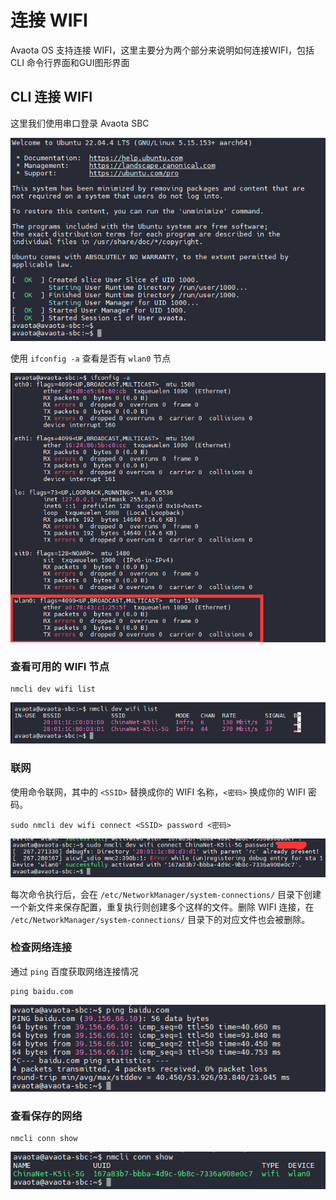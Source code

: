# 连接 WIFI

Avaota OS 支持连接 WIFI，这里主要分为两个部分来说明如何连接WIFI，包括 CLI 命令行界面和GUI图形界面

## CLI 连接 WIFI

这里我们使用串口登录 Avaota SBC

![image-20240531220557363](assets/post/06-wifi/image-20240531220557363.png)

使用 `ifconfig -a` 查看是否有 `wlan0` 节点

![image-20240531220655380](assets/post/06-wifi/image-20240531220655380.png)

### 查看可用的 WIFI 节点

```
nmcli dev wifi list
```

![image-20240531220755158](assets/post/06-wifi/image-20240531220755158.png)

### 联网

使用命令联网，其中的 `<SSID>` 替换成你的 WIFI 名称，`<密码>` 换成你的 WIFI 密码。

```
sudo nmcli dev wifi connect <SSID> password <密码>
```

![image-20240531221001124](assets/post/06-wifi/image-20240531221001124.png)

每次命令执行后，会在 `/etc/NetworkManager/system-connections/` 目录下创建一个新文件来保存配置，重复执行则创建多个这样的文件。删除 WIFI 连接，在 `/etc/NetworkManager/system-connections/` 目录下的对应文件也会被删除。

### 检查网络连接

通过 `ping` 百度获取网络连接情况

```
ping baidu.com
```

![image-20240531221218642](assets/post/06-wifi/image-20240531221218642.png)

### 查看保存的网络

```
nmcli conn show
```

![image-20240531221309273](assets/post/06-wifi/image-20240531221309273.png)

